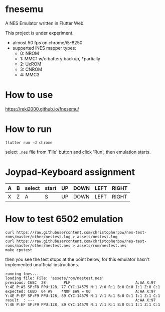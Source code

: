 # fnesemu

A NES Emulator written in Flutter Web

This project is under experiment.

- almost 50 fps on chrome/i5-8250
- supperted iNES mapper types:
    - 0: NROM
    - 1: MMC1 w/o battery backup, *partially 
    - 2: UxROM
    - 3: CNROM
    - 4: MMC3

# How to use

https://reki2000.github.io/fnesemu/

# How to run

`flutter run -d chrome`

select `.nes` file from 'File' button and click 'Run', then emulation starts.

# Joypad-Keyboard assignment

| A | B | select | start | UP | DOWN | LEFT | RIGHT |
|---|---|--------|-------|----|------|------|------|
| X | Z | A | S | UP | DOWN | LEFT | RIGHT |

# How to test 6502 emulation

```
curl https://raw.githubusercontent.com/christopherpow/nes-test-roms/master/other/nestest.log > assets/nestest.log
curl https://raw.githubusercontent.com/christopherpow/nes-test-roms/master/other/nestest.nes > assets/rom/nestest.nes
make cputest
```

then you see the test stops at the point below, for this emulator hasn't implemented unofficial instructions.

```
running fnes...
loading file: File: 'assets/rom/nestest.nes'
previous: C6BC  28        PLP                             A:AA X:97 Y:4E P:A5 SP:F8 PPU:128, 77 CYC:14575 N:1 V:0 R:1 B:0 D:0 I:1 Z:0 C:1 
expected: C6BD  04 A9    *NOP $A9 = 00                    A:AA X:97 Y:4E P:EF SP:F9 PPU:128, 89 CYC:14579 N:1 V:1 R:1 B:0 D:1 I:1 Z:1 C:1 
result  : ---                                             A:AA X:97 Y:4E P:EF SP:F9 PPU:128, 89 CYC:14579 N:1 V:1 R:1 B:0 D:1 I:1 Z:1 C:1 
```

